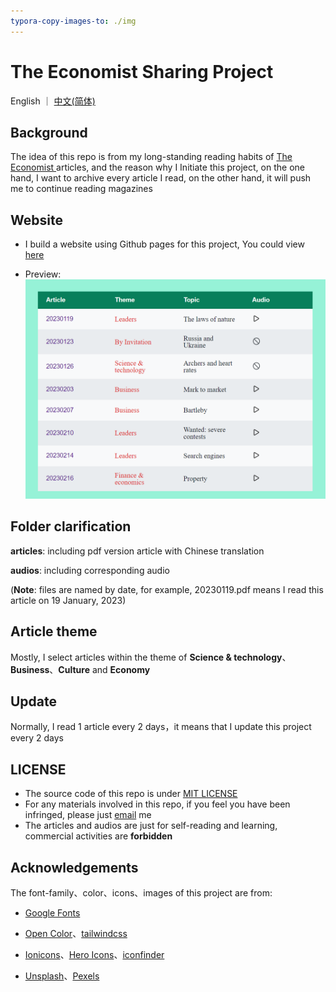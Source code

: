 ```yaml
---
typora-copy-images-to: ./img
---
```




# The Economist Sharing Project

English ｜ [中文(简体)](README-CN.md)

## Background

The idea of this repo is from my long-standing reading habits of <a href="https://www.economist.com/" target="_blank">The Economist </a>articles, and the reason why I Initiate this project, on the one hand, I want to archive every article I read, on the other hand, it will push me to continue reading magazines



## Website

- I build a website using Github pages for this project, You could view <a href="https://ascendho.github.io/The-Economist-Sharing/src/entry/entry.html" target="_blank">here</a>

- Preview:![image-20230218151925743](img/image-20230218151925743.png)

  

## Folder clarification

**articles**: including pdf version article with Chinese translation

**audios**: including corresponding audio

(**Note**: files are named by date, for example, 20230119.pdf means I read this article on 19 January, 2023)



## Article theme

Mostly, I select articles within the theme of **Science & technology**、**Business**、**Culture** and **Economy**



## Update

Normally, I read 1 article every 2 days，it means that I update this project every 2 days



## LICENSE

- The source code of this repo is under <a href="https://github.com/ascendho/The-Economist-Sharing/blob/master/LICENSE">MIT LICENSE</a>
- For any materials involved in this repo, if you feel you have been infringed, please just [email](mailto:ascendho@outlook.com) me
- The articles and audios are just for self-reading and learning, commercial activities are **forbidden**



## Acknowledgements

The font-family、color、icons、images of this project are from:

- <a href="https://www.google.com/fonts">Google Fonts</a>

- <a href="https://yeun.github.io/open-color/">Open Color</a>、<a href="https://tailwindcss.com/">tailwindcss</a>
- <a href="https://ionic.io/ionicons">Ionicons</a>、<a href="https://heroicons.com/">Hero Icons</a>、<a href="https://www.iconfinder.com/">iconfinder</a>
- <a href="https://unsplash.com/">Unsplash</a>、<a href="https://www.pexels.com/">Pexels</a>
